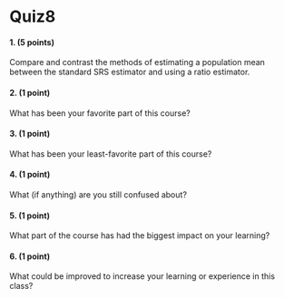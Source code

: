 # Quiz8

#### 1. (5 points)
Compare and contrast the methods of estimating a population mean between the standard SRS estimator and using a ratio estimator.

#### 2. (1 point)
What has been your favorite part of this course?

#### 3. (1 point)
What has been your least-favorite part of this course?

#### 4. (1 point)
What (if anything) are you still confused about?

#### 5. (1 point)
What part of the course has had the biggest impact on your learning?

#### 6. (1 point)
What could be improved to increase your learning or experience in this class?
